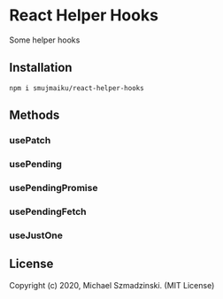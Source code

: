 # React Helper Hooks

Some helper hooks

## Installation

`npm i smujmaiku/react-helper-hooks`

## Methods



### usePatch



### usePending



### usePendingPromise



### usePendingFetch



### useJustOne



## License

Copyright (c) 2020, Michael Szmadzinski. (MIT License)
